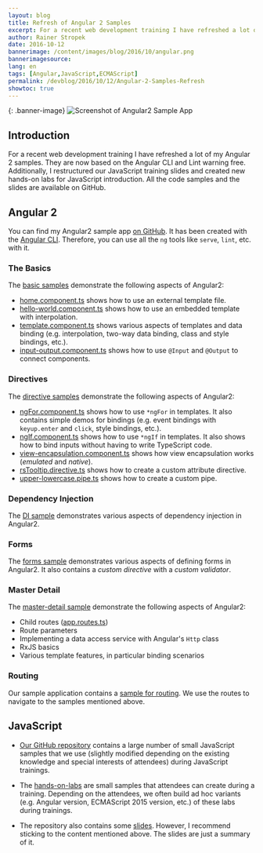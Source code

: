 ```yaml
---
layout: blog
title: Refresh of Angular 2 Samples
excerpt: For a recent web development training I have refreshed a lot of my Angular 2 samples. They are now based on the Angular CLI and Lint warning free. Additionally, I restructured our JavaScript training slides and created new hands-on labs for JavaScript introduction. All the code samples and the slides are available on GitHub.
author: Rainer Stropek
date: 2016-10-12
bannerimage: /content/images/blog/2016/10/angular.png
bannerimagesource: 
lang: en
tags: [Angular,JavaScript,ECMAScript]
permalink: /devblog/2016/10/12/Angular-2-Samples-Refresh
showtoc: true
---
```


{: .banner-image}
![Screenshot of Angular2 Sample App]({{site.baseurl}}/content/images/blog/2016/08/angular2-samples-app-screenshot.png)


## Introduction

For a recent web development training I have refreshed a lot of my Angular 2
samples. They are now based on the Angular CLI and Lint warning free. 
Additionally, I restructured our JavaScript training slides and created
new hands-on labs for JavaScript introduction. All the code samples and the slides
are available on GitHub.


## Angular 2

You can find my Angular2 sample app [on GitHub](https://github.com/software-architects/javascript-samples/tree/master/angular2/samples2). It has been created with the [Angular CLI](https://cli.angular.io). Therefore,
you can use all the `ng` tools like `serve`, `lint`, etc. with it.


### The Basics

The [basic samples](https://github.com/software-architects/javascript-samples/tree/master/angular2/samples2/src/app/010-basics) demonstrate the following aspects of Angular2:

* [home.component.ts](https://github.com/software-architects/javascript-samples/blob/master/angular2/samples2/src/app/010-basics/home.component.ts) shows how to use an external template file.
* [hello-world.component.ts](https://github.com/software-architects/javascript-samples/blob/master/angular2/samples2/src/app/010-basics/hello-world.component.ts) shows how to use an embedded template with interpolation.
* [template.component.ts](https://github.com/software-architects/javascript-samples/blob/master/angular2/samples2/src/app/010-basics/template.component.ts) shows various aspects of templates and data binding (e.g. interpolation, two-way data binding, class and style bindings, etc.).
* [input-output.component.ts](https://github.com/software-architects/javascript-samples/blob/master/angular2/samples2/src/app/010-basics/input-output.component.ts) shows how to use `@Input`
and `@Output` to connect components.

### Directives

The [directive samples](https://github.com/software-architects/javascript-samples/tree/master/angular2/samples2/src/app/020-directives) demonstrate the following aspects of Angular2:

* [ngFor.component.ts](https://github.com/software-architects/javascript-samples/blob/master/angular2/samples2/src/app/020-directives/ngFor.component.ts) shows how to use `*ngFor` in templates. It also contains simple demos for bindings (e.g. event bindings with `keyup.enter` and `click`, style bindings, etc.).
* [ngIf.component.ts](https://github.com/software-architects/javascript-samples/blob/master/angular2/samples2/src/app/020-directives/ngIf.component.ts) shows how to use `*ngIf` in templates. It also shows how to bind inputs without having to write TypeScript code.
* [view-encapsulation.component.ts](https://github.com/software-architects/javascript-samples/blob/master/angular2/samples2/src/app/020-directives/view-encapsulation.component.ts) shows how view encapsulation works (*emulated* and *native*).
* [rsTooltip.directive.ts](https://github.com/software-architects/javascript-samples/blob/master/angular2/samples2/src/app/020-directives/rsTooltip.directive.ts) shows how to create a custom attribute directive.
* [upper-lowercase.pipe.ts](https://github.com/software-architects/javascript-samples/blob/master/angular2/samples2/src/app/020-directives/upper-lowercase.pipe.ts) shows how to create a custom pipe.

### Dependency Injection

The [DI sample](https://github.com/software-architects/javascript-samples/blob/master/angular2/samples2/src/app/030-depencency-injection/di.component.ts) demonstrates various aspects of dependency injection in Angular2.

### Forms

The [forms sample](https://github.com/software-architects/javascript-samples/tree/master/angular2/samples2/src/app/040-forms) demonstrates various aspects of defining forms in Angular2. It also contains a *custom directive* with a *custom validator*.

### Master Detail

The [master-detail sample](https://github.com/software-architects/javascript-samples/tree/master/angular2/samples2/src/app/050-master-detail) demonstrate the following aspects of Angular2:

* Child routes ([app.routes.ts](https://github.com/software-architects/javascript-samples/tree/master/angular2/samples2/src/app/app.routes.ts))
* Route parameters
* Implementing a data access service with Angular's `Http` class
* RxJS basics
* Various template features, in particular binding scenarios

### Routing

Our sample application contains a [sample for routing](https://github.com/software-architects/javascript-samples/blob/master/angular2/samples2/src/app/app.routes.ts). We use the routes to navigate to the samples mentioned above. 


## JavaScript

* [Our GitHub repository](https://github.com/software-architects/javascript-samples/blob/master/javascript) contains a large number of small JavaScript samples that we use (slightly modified depending on the existing knowledge and special interests of attendees) during JavaScript trainings.

* The [hands-on-labs](https://github.com/software-architects/javascript-samples/blob/master/javascript/labs) are small samples that attendees can create during a training. Depending on the attendees, we often build ad hoc variants (e.g. Angular version, ECMAScript 2015 version, etc.) of these labs during trainings.

* The repository also contains some [slides](https://github.com/software-architects/javascript-samples/blob/master/slides). However, I recommend sticking to the content mentioned above. The slides are just a summary of it.
